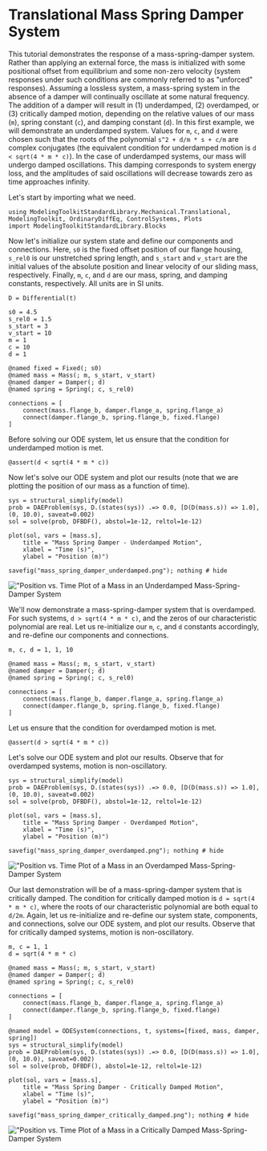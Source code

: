 # Translational Mass Spring Damper System

This tutorial demonstrates the response of a mass-spring-damper system. Rather than applying an external force, the mass is initialized with some positional offset from equilibrium and some non-zero velocity (system responses under such conditions are commonly referred to as "unforced" responses). Assuming a lossless system, a mass-spring system in the absence of a damper will continually oscillate at some natural frequency. The addition of a damper will result in (1) underdamped, (2) overdamped, or (3) critically damped motion, depending on the relative values of our mass (`m`), spring constant (`c`), and damping constant (`d`). In this first example, we will demonstrate an underdamped system. Values for `m`, `c`, and `d` were chosen such that the roots of the polynomial `s^2 + d/m * s + c/m` are complex conjugates (the equivalent condition for underdamped motion is `d < sqrt(4 * m * c)`). In the case of underdamped systems, our mass will undergo damped oscillations. This damping corresponds to system energy loss, and the amplitudes of said oscillations will decrease towards zero as time approaches infinity.

Let's start by importing what we need.

```@example
using ModelingToolkitStandardLibrary.Mechanical.Translational, ModelingToolkit, OrdinaryDiffEq, ControlSystems, Plots
import ModelingToolkitStandardLibrary.Blocks
```

Now let's initialize our system state and define our components and connections. Here, `s0` is the fixed offset position of our flange housing, `s_rel0` is our unstretched spring length, and `s_start` and `v_start` are the initial values of the absolute position and linear velocity of our sliding mass, respectively. Finally, `m`, `c`, and `d` are our mass, spring, and damping constants, respectively. All units are in SI units.

```@parameters t
D = Differential(t)

s0 = 4.5
s_rel0 = 1.5
s_start = 3
v_start = 10
m = 1
c = 10
d = 1

@named fixed = Fixed(; s0)
@named mass = Mass(; m, s_start, v_start)
@named damper = Damper(; d)
@named spring = Spring(; c, s_rel0)

connections = [
    connect(mass.flange_b, damper.flange_a, spring.flange_a)
    connect(damper.flange_b, spring.flange_b, fixed.flange)
]
```

Before solving our ODE system, let us ensure that the condition for underdamped motion is met.

```
@assert(d < sqrt(4 * m * c))
```

Now let's solve our ODE system and plot our results (note that we are plotting the position of our mass as a function of time).

```@named model = ODESystem(connections, t, systems=[fixed, mass, damper, spring])
sys = structural_simplify(model)
prob = DAEProblem(sys, D.(states(sys)) .=> 0.0, [D(D(mass.s)) => 1.0], (0, 10.0), saveat=0.002)
sol = solve(prob, DFBDF(), abstol=1e-12, reltol=1e-12)

plot(sol, vars = [mass.s], 
    title = "Mass Spring Damper - Underdamped Motion", 
    xlabel = "Time (s)", 
    ylabel = "Position (m)")

savefig("mass_spring_damper_underdamped.png"); nothing # hide
```

!["Position vs. Time Plot of a Mass in an Underdamped Mass-Spring-Damper System](mass_spring_damper_underdamped.png)

We'll now demonstrate a mass-spring-damper system that is overdamped. For such systems, `d > sqrt(4 * m * c)`, and the zeros of our characteristic polynomial are real. Let us re-initialize our `m`, `c`, and `d` constants accordingly, and re-define our components and connections.

```
m, c, d = 1, 1, 10

@named mass = Mass(; m, s_start, v_start)
@named damper = Damper(; d)
@named spring = Spring(; c, s_rel0)

connections = [
    connect(mass.flange_b, damper.flange_a, spring.flange_a)
    connect(damper.flange_b, spring.flange_b, fixed.flange)
]
```

Let us ensure that the condition for overdamped motion is met.

```
@assert(d > sqrt(4 * m * c))
```

Let's solve our ODE system and plot our results. Observe that for overdamped systems, motion is non-oscillatory.

```@named model = ODESystem(connections, t, systems=[fixed, mass, damper, spring])
sys = structural_simplify(model)
prob = DAEProblem(sys, D.(states(sys)) .=> 0.0, [D(D(mass.s)) => 1.0], (0, 10.0), saveat=0.002)
sol = solve(prob, DFBDF(), abstol=1e-12, reltol=1e-12)

plot(sol, vars = [mass.s], 
    title = "Mass Spring Damper - Overdamped Motion", 
    xlabel = "Time (s)", 
    ylabel = "Position (m)")

savefig("mass_spring_damper_overdamped.png"); nothing # hide
```

!["Position vs. Time Plot of a Mass in an Overdamped Mass-Spring-Damper System](mass_spring_damper_overdamped.png)

Our last demonstration will be of a mass-spring-damper system that is critically damped. The condition for critically damped motion is `d = sqrt(4 * m * c)`, where the roots of our characteristic polynomial are both equal to `d/2m`. Again, let us re-initialize and re-define our system state, components, and connections, solve our ODE system, and plot our results. Observe that for critically damped systems, motion is non-oscillatory.

```
m, c = 1, 1
d = sqrt(4 * m * c)

@named mass = Mass(; m, s_start, v_start)
@named damper = Damper(; d)
@named spring = Spring(; c, s_rel0)

connections = [
    connect(mass.flange_b, damper.flange_a, spring.flange_a)
    connect(damper.flange_b, spring.flange_b, fixed.flange)
]

@named model = ODESystem(connections, t, systems=[fixed, mass, damper, spring])
sys = structural_simplify(model)
prob = DAEProblem(sys, D.(states(sys)) .=> 0.0, [D(D(mass.s)) => 1.0], (0, 10.0), saveat=0.002)
sol = solve(prob, DFBDF(), abstol=1e-12, reltol=1e-12)

plot(sol, vars = [mass.s], 
    title = "Mass Spring Damper - Critically Damped Motion", 
    xlabel = "Time (s)", 
    ylabel = "Position (m)")

savefig("mass_spring_damper_critically_damped.png"); nothing # hide
```

!["Position vs. Time Plot of a Mass in a Critically Damped Mass-Spring-Damper System](mass_spring_damper_critically_damped.png)